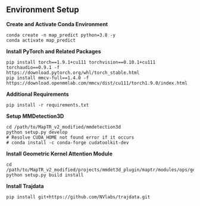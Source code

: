 ## Environment Setup

**Create and Activate Conda Environment**
```
conda create -n map_predict python=3.8 -y
conda activate map_predict
```

**Install PyTorch and Related Packages**
```
pip install torch==1.9.1+cu111 torchvision==0.10.1+cu111 torchaudio==0.9.1 -f https://download.pytorch.org/whl/torch_stable.html
pip install mmcv-full==1.4.0 -f https://download.openmmlab.com/mmcv/dist/cu111/torch1.9.0/index.html
```

**Additional Requirements**
```
pip install -r requirements.txt
```

**Setup MMDetection3D**
```
cd /path/to/MapTR_v2_modified/mmdetection3d
python setup.py develop
# Resolve CUDA_HOME not found error if it occurs
# conda install -c conda-forge cudatoolkit-dev
```

**Install Geometric Kernel Attention Module**
```
cd /path/to/MapTR_v2_modified/projects/mmdet3d_plugin/maptr/modules/ops/geometric_kernel_attn
python setup.py build install
```

**Install Trajdata**
```
pip install git+https://github.com/NVlabs/trajdata.git
```

